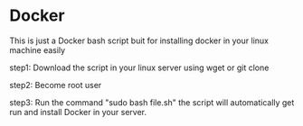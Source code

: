 # Docker

This is just a Docker bash script buit for installing docker in your linux machine easily

step1: Download the script in your linux server using wget or git clone

step2: Become root user

step3: Run the command "sudo bash file.sh" the script will automatically get run and install Docker in your server.
